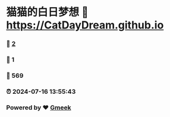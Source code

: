 # 猫猫的白日梦想 :link: https://CatDayDream.github.io 
### :page_facing_up: [2](https://CatDayDream.github.io/tag.html) 
### :speech_balloon: 1 
### :hibiscus: 569 
### :alarm_clock: 2024-07-16 13:55:43 
### Powered by :heart: [Gmeek](https://github.com/Meekdai/Gmeek)
